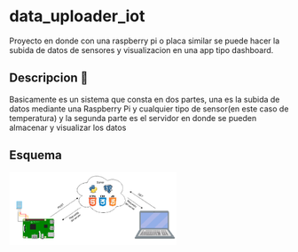 # data_uploader_iot
Proyecto en donde con una raspberry pi o placa similar se puede hacer la subida de datos de sensores y visualizacion en una app tipo dashboard.

## Descripcion :scroll:
Basicamente es un sistema que consta en dos partes, una es la subida de datos mediante una 
Raspberry Pi y cualquier tipo de sensor(en este caso de temperatura) y la segunda parte es el
servidor en donde se pueden almacenar y visualizar los datos 

## Esquema 
<img src="images/diagramasensores.png"  width="60%" height="35%" />

